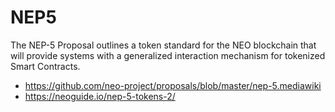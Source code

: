 # NEP5

The NEP-5 Proposal outlines a token standard for the NEO blockchain that will provide systems with a generalized interaction mechanism for tokenized Smart Contracts.

- https://github.com/neo-project/proposals/blob/master/nep-5.mediawiki
- https://neoguide.io/nep-5-tokens-2/